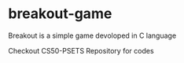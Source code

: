 # breakout-game
Breakout is a simple game devoloped in C language

Checkout CS50-PSETS Repository for codes
